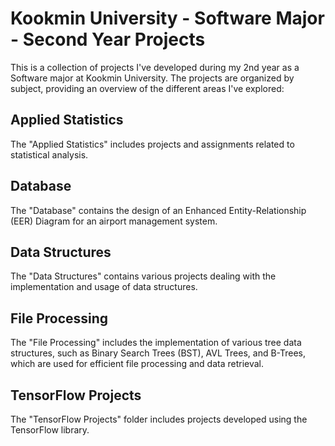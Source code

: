 # Kookmin University - Software Major - Second Year Projects

This is a collection of projects I've developed during my 2nd year as a Software major at Kookmin University. The projects are organized by subject, providing an overview of the different areas I've explored:

## Applied Statistics
The "Applied Statistics" includes projects and assignments related to statistical analysis.

## Database
The "Database" contains the design of an Enhanced Entity-Relationship (EER) Diagram for an airport management system. 

## Data Structures
The "Data Structures" contains various projects dealing with the implementation and usage of data structures. 

## File Processing
The "File Processing" includes the implementation of various tree data structures, such as Binary Search Trees (BST), AVL Trees, and B-Trees, which are used for efficient file processing and data retrieval.

## TensorFlow Projects
The "TensorFlow Projects" folder includes projects developed using the TensorFlow library.
